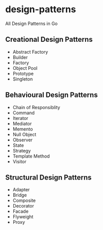 # design-patterns

All Design Patterns in Go

## Creational Design Patterns

- Abstract Factory
- Builder
- Factory
- Object Pool
- Prototype
- Singleton

## Behavioural Design Patterns

- Chain of Responsiblity
- Command
- Iterator
- Mediator
- Memento
- Null Object
- Observer
- State
- Strategy
- Template Method
- Visitor

## Structural Design Patterns

- Adapter
- Bridge
- Composite
- Decorator
- Facade
- Flyweight
- Proxy
